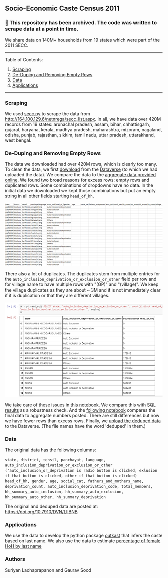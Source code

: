 ## Socio-Economic Caste Census 2011

### 🚫 This repository has been archived. The code was written to scrape data at a point in time.

We share data on 140M+ households from 19 states which were part of the 2011 SECC.

-------
Table of Contents:

1. [Scraping](#scraping)
2. [De-Duping and Removing Empty Rows](#de-duping-and-removing-empty-rows)
3. [Data](#data)
4. [Applications](#applications)
------------

### Scraping

We used [secc.py](secc.py) to scrape the data from http://164.100.129.6/netnrega/secc_list.aspx. In all, we have data over 420M records from 19 states: arunachal pradesh, assam, bihar, chhattisgarh, gujarat, haryana, kerala, madhya pradesh, maharashtra, mizoram, nagaland, odisha, punjab, rajasthan, sikkim, tamil nadu, uttar pradesh, uttarakhand, west bengal.

### De-Duping and Removing Empty Rows

The data we downloaded had over 420M rows, which is clearly too many. To clean the data, we first [download](scripts/01_download_secc.ipynb) from the [Dataverse](https://doi.org/10.7910/DVN/LIIBNB) (to which we had uploaded the data). We compare the data to the [aggregate data provided online](scripts/02_compare_secc_website.ipynb).  We found two broad reasons for excess rows: empty rows and duplicated rows. Some combinations of dropdowns have no data. In the initial data we downloaded we kept those combinations but put an empty string in all other fields starting `head_of_hh.`

![](screenshots/missing.png)

There also a lot of duplicates. The duplicates stem from multiple entries for the `auto_inclusion_deprivation_or_exclusion_or_other` field per row and for village name to have multiple rows with "(GP)" and "(village)". We keep the village duplicates as they are about ~ 3M and it is not immediately clear if it is duplication or that they are different villages.

![](screenshots/duplicates.png)

We take care of these issues in [this notebook](scripts/03_clean.ipynb). We compare this with [SQL results](scripts/04_test_clean_db.ipynb) as a robustness check. And the [following notebook](scripts/05_compare_secc_clean.ipynb) compares the final data to aggregate numbers posted. There are still differences but now we have fewer rows than excess rows. Finally, we [upload the deduped data](scripts/06_upload_dataverse.ipynb) to the Dataverse. (The file names have the word 'deduped' in them.)

### Data

The original data has the following columns:

`state, district, tehsil, panchayat, language, auto_inclusion_deprivation_or_exclusion_or_other ('auto_inclusion_or_deprivation is radio button is clicked, exlusion if that button is clicked, other if that button is clicked) head_of_hh, gender, age, social_cat, fathers_and_mothers_name, deprivation_count, auto_inclusion_deprivation_code, total_members, hh_summary_auto_inclusion, hh_summary_auto_exclusion, hh_summary_auto_other, hh_summary_deprivation`

The original and deduped data are posted at: https://doi.org/10.7910/DVN/LIIBNB

### Applications

We use the data to develop the python package [outkast](https://github.com/appeler/outkast) that infers the caste based on last name. We also use the data to estimate [percentage of female HoH by last name](https://github.com/soodoku/female_hoh)

### Authors

Suriyan Laohaprapanon and Gaurav Sood
